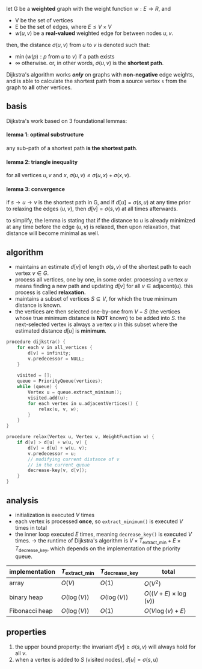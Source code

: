 let G be a **weighted** graph with the weight function $w: E \rightarrow R$, and
- V be the set of vertices
- E be the set of edges, where $E \leq V \times V$
- $w(u, v)$ be a **real-valued** weighted edge for between nodes $u, v$.

then, the distance $\sigma(u, v)$ from $u$ to $v$ is denoted such that:
- $\min(w(p): p \text{ from } u \text{ to } v)$ if a path exists
- $\infty$ otherwise.
or, in other words, $\sigma(u, v)$ is the **shortest path**.

Dijkstra's algorithm works ***only*** on graphs with **non-negative** edge weights, and is able to calculate the shortest path from a source vertex `s` from the graph to **all** other vertices.
## basis
Dijkstra's work based on 3 foundational lemmas: 
#### lemma 1: optimal substructure
any sub-path of a shortest path **is the shortest path**.
#### lemma 2: triangle inequality
for all vertices $u, v$ and $x$, $\sigma(u, v) \leq \sigma(u, x) + \sigma(x, v)$.
#### lemma 3: convergence
if $s\rightarrow u \rightarrow v$ is the shortest path in G, and if $d[u] = \sigma(s, u)$ at any time prior to relaxing the edges $(u, v)$, then $d[v] = \sigma(s, v)$ at all times afterwards.

to simplify, the lemma is stating that if the distance to $u$ is already minimized at any time before the edge $(u, v)$ is relaxed, then upon relaxation, that distance will become minimal as well.

## algorithm
- maintains an estimate $d[v]$ of length $\sigma(s, v)$ of the shortest path to each vertex $v \in G$.
- process all vertices, one by one, in some order. processing a vertex $u$ means finding a new path and updating $d[v]$ for all $v \in \text{adjacent}(u)$. this process is called **relaxation.**
- maintains a subset of vertices $S \subseteq V$, for which the true minimum distance is known. 
- the vertices are then selected one-by-one from $V -S$ (the vertices whose true minimum distance is **NOT** known) to be added into $S$. the next-selected vertex is always a vertex $u$ in this subset where the estimated distance $d[u]$ is **minimum**.

```cpp
procedure dijkstra() {
	for each v in all_vertices {
		d[v] = infinity;
		v.predecessor = NULL;
	}
	
	visited = [];
	queue = PriorityQueue(vertices);
	while (queue) {
		Vertex u = queue.extract_minimum();
		visited.add(u);
		for each vertex in u.adjacentVertices() {
			relax(u, v, w);
		}
	}
}

procedure relax(Vertex u, Vertex v, WeightFunction w) {
	if d[v] > d[u] + w(u, v) {
		d[v] = d[u] + w(u, v);
		v.predecessor = u;
		// modifying current distance of v
		// in the current queue
		decrease-key(v, d[v]);
	}
}
```

## analysis
- initialization is executed $V$ times
- each vertex is processed **once**, so `extract_minimum()` is executed $V$ times in total
- the inner loop executed $E$ times, meaning `decrease_key()` is executed $V$ times.
$\rightarrow$ the runtime of Dijkstra's algorithm is $V\times T_{\text{extract\_{min}}}+ E\times T_{\text{decrease\_key}}$, which depends on the implementation of the priority queue.

| implementation | $T_{\text{extract\_min}}$ | $T_{\text{decrease\_key}}$ | total                   |
| -------------- | ------------------------- | -------------------------- | ----------------------- |
| array          | $O(V)$                    | $O(1)$                     | $O(V^2)$                |
| binary heap    | $O(\log(V))$              | $O(\log(V))$               | $O((V+E)\times\log(v))$ |
| Fibonacci heap | $O(\log(V))$              | $O(1)$                     | $O(V\log(v) + E)$       |
## properties
1. the upper bound property: the invariant $d[v] \geq \sigma(s, v)$ will always hold for all $v$. 
2. when a vertex is added to $S$ (visited nodes), $d[u] = \sigma(s, u)$

